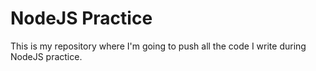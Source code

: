 # NodeJS Practice
This is my repository where I'm going to push all the code I write during NodeJS practice.
